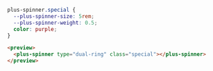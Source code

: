 ```css [style]
plus-spinner.special {
  --plus-spinner-size: 5rem;
  --plus-spinner-weight: 0.5;
  color: purple;
}
```

```html [template]
<preview>
  <plus-spinner type="dual-ring" class="special"></plus-spinner>
</preview>
```